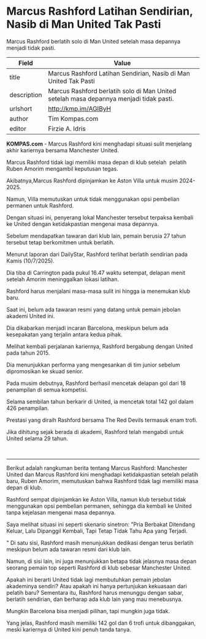 # Marcus Rashford Latihan Sendirian, Nasib di Man United Tak Pasti

Marcus Rashford berlatih solo di Man United setelah masa depannya menjadi tidak pasti.

| Field       | Value                                                       |
|-------------|-------------------------------------------------------------|
| title       | Marcus Rashford Latihan Sendirian, Nasib di Man United Tak Pasti |
| description | Marcus Rashford berlatih solo di Man United setelah masa depannya menjadi tidak pasti. |
| urlshort    | http://kmp.im/AGIByH |
| author      | Tim Kompas.com |
| editor      | Firzie A. Idris |

**KOMPAS.com** - Marcus Rashford kini menghadapi situasi sulit menjelang akhir kariernya bersama Manchester United.

Marcus Rashford tidak lagi memiliki masa depan di klub setelah  pelatih Ruben Amorim mengambil keputusan tegas.

Akibatnya,Marcus Rashford dipinjamkan ke Aston Villa untuk musim 2024-2025.

Namun, Villa memutuskan untuk tidak menggunakan opsi pembelian permanen untuk Rashford.

Dengan situasi ini, penyerang lokal Manchester tersebut terpaksa kembali ke United dengan ketidakpastian mengenai masa depannya.

Sebelum mendapatkan tawaran dari klub lain, pemain berusia 27 tahun tersebut tetap berkomitmen untuk berlatih.

Menurut laporan dari DailyStar, Rashford terlihat berlatih sendirian pada Kamis (10/7/2025).

Dia tiba di Carrington pada pukul 16.47 waktu setempat, delapan menit setelah Amorim meninggalkan lokasi latihan.

Rashford harus menjalani masa-masa sulit ini hingga ia menemukan klub baru.

Saat ini, belum ada tawaran resmi yang datang untuk pemain jebolan akademi United ini.

Dia dikabarkan menjadi incaran Barcelona, meskipun belum ada kesepakatan yang terjalin antara kedua pihak.

Melihat kembali perjalanan kariernya, Rashford bergabung dengan United pada tahun 2015.

Dia menunjukkan performa yang mengesankan di tim junior sebelum dipromosikan ke skuad senior.

Pada musim debutnya, Rashford berhasil mencetak delapan gol dari 18 penampilan di semua kompetisi.

Selama sembilan tahun berkarir di United, ia mencetak total 142 gol dalam 426 penampilan.

Prestasi yang diraih Rashford bersama The Red Devils termasuk enam trofi.

Jika dihitung sejak berada di akademi, Rashford telah mengabdi untuk United selama 29 tahun.

 

---
Berikut adalah rangkuman berita tentang Marcus Rashford: Manchester United dan Marcus Rashford kini menghadapi ketidakpastian setelah pelatih baru, Ruben Amorim, memutuskan bahwa Rashford tidak lagi memiliki masa depan di klub.

 Rashford sempat dipinjamkan ke Aston Villa, namun klub tersebut tidak menggunakan opsi pembelian permanen, sehingga dia kembali ke United tanpa kejelasan mengenai masa depannya.



Saya melihat situasi ini seperti skenario sinetron: "Pria Berbakat Ditendang Keluar, Lalu Dipanggil Kembali, Tapi Tetap Tidak Tahu Apa yang Terjadi.

" Di satu sisi, Rashford masih menunjukkan dedikasi dengan terus berlatih meskipun belum ada tawaran resmi dari klub lain.

 Namun, di sisi lain, ini juga menunjukkan betapa tidak jelasnya masa depan seorang pemain top seperti Rashford di klub sebesar Manchester United.

 Apakah ini berarti United tidak lagi membutuhkan pemain jebolan akademinya sendiri? Atau apakah ini hanya pertunjukan kekuasaan dari pelatih baru? Sementara itu, Rashford harus menunggu dengan sabar, berlatih sendirian, dan berharap ada klub lain yang mau menebusnya.

 Mungkin Barcelona bisa menjadi pilihan, tapi mungkin juga tidak.

 Yang jelas, Rashford masih memiliki 142 gol dan 6 trofi untuk dibanggakan, meski kariernya di United kini penuh tanda tanya.
